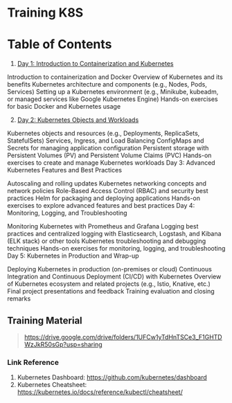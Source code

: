 # Training K8S

# Table of Contents

1. [Day 1: Introduction to Containerization and Kubernetes](#day1)

Introduction to containerization and Docker
Overview of Kubernetes and its benefits
Kubernetes architecture and components (e.g., Nodes, Pods, Services)
Setting up a Kubernetes environment (e.g., Minikube, kubeadm, or managed services like Google Kubernetes Engine)
Hands-on exercises for basic Docker and Kubernetes usage

2. [Day 2: Kubernetes Objects and Workloads](#day2)

Kubernetes objects and resources (e.g., Deployments, ReplicaSets, StatefulSets)
Services, Ingress, and Load Balancing
ConfigMaps and Secrets for managing application configuration
Persistent storage with Persistent Volumes (PV) and Persistent Volume Claims (PVC)
Hands-on exercises to create and manage Kubernetes workloads
Day 3: Advanced Kubernetes Features and Best Practices

Autoscaling and rolling updates
Kubernetes networking concepts and network policies
Role-Based Access Control (RBAC) and security best practices
Helm for packaging and deploying applications
Hands-on exercises to explore advanced features and best practices
Day 4: Monitoring, Logging, and Troubleshooting

Monitoring Kubernetes with Prometheus and Grafana
Logging best practices and centralized logging with Elasticsearch, Logstash, and Kibana (ELK stack) or other tools
Kubernetes troubleshooting and debugging techniques
Hands-on exercises for monitoring, logging, and troubleshooting
Day 5: Kubernetes in Production and Wrap-up

Deploying Kubernetes in production (on-premises or cloud)
Continuous Integration and Continuous Deployment (CI/CD) with Kubernetes
Overview of Kubernetes ecosystem and related projects (e.g., Istio, Knative, etc.)
Final project presentations and feedback
Training evaluation and closing remarks

## Training Material

> https://drive.google.com/drive/folders/1UFCw1yTdHnTSCe3_F1GHTDWzJkR50sGp?usp=sharing



### Link Reference
 1. Kubernetes Dashboard:  https://github.com/kubernetes/dashboard
 2. Kubernetes Cheatsheet: https://kubernetes.io/docs/reference/kubectl/cheatsheet/

